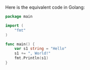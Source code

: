 Here is the equivalent code in Golang:

```go
package main

import (
	"fmt"
)

func main() {
	var s1 string = "Hello"
	s1 += ", World!"
	fmt.Println(s1)
}
```

